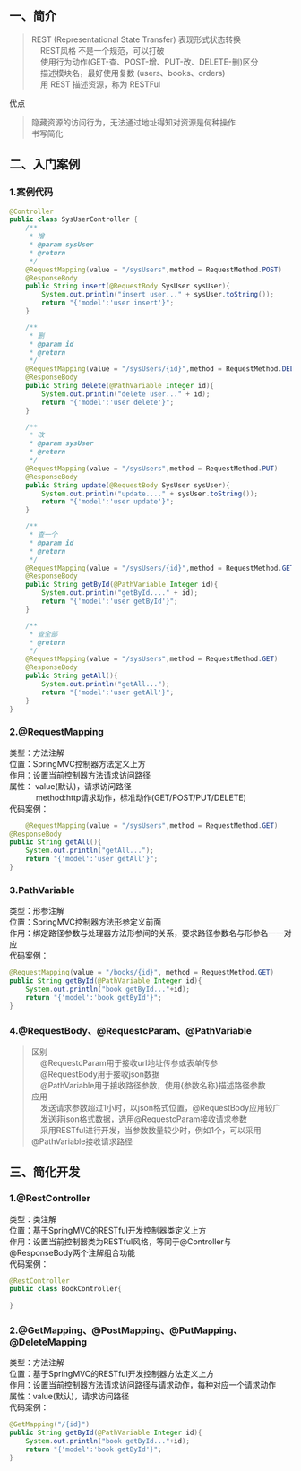
## 一、简介 
> REST (Representational State Transfer) 表现形式状态转换  
>&nbsp;&nbsp;&nbsp;&nbsp;REST风格 不是一个规范，可以打破  
>&nbsp;&nbsp;&nbsp;&nbsp;使用行为动作(GET-查、POST-增、PUT-改、DELETE-删)区分  
>&nbsp;&nbsp;&nbsp;&nbsp;描述模块名，最好使用复数 (users、books、orders)  
>&nbsp;&nbsp;&nbsp;&nbsp;用 REST 描述资源，称为 RESTFul  

优点
> 隐藏资源的访问行为，无法通过地址得知对资源是何种操作  
> 书写简化  


## 二、入门案例

### 1.案例代码
```java
@Controller
public class SysUserController {
    /**
     * 增
     * @param sysUser
     * @return
     */
    @RequestMapping(value = "/sysUsers",method = RequestMethod.POST)
    @ResponseBody
    public String insert(@RequestBody SysUser sysUser){
        System.out.println("insert user..." + sysUser.toString());
        return "{'model':'user insert'}";
    }

    /**
     * 删
     * @param id
     * @return
     */
    @RequestMapping(value = "/sysUsers/{id}",method = RequestMethod.DELETE)
    @ResponseBody
    public String delete(@PathVariable Integer id){
        System.out.println("delete user..." + id);
        return "{'model':'user delete'}";
    }

    /**
     * 改
     * @param sysUser
     * @return
     */
    @RequestMapping(value = "/sysUsers",method = RequestMethod.PUT)
    @ResponseBody
    public String update(@RequestBody SysUser sysUser){
        System.out.println("update...." + sysUser.toString());
        return "{'model':'user update'}";
    }

    /**
     * 查一个
     * @param id
     * @return
     */
    @RequestMapping(value = "/sysUsers/{id}",method = RequestMethod.GET)
    @ResponseBody
    public String getById(@PathVariable Integer id){
        System.out.println("getById...." + id);
        return "{'model':'user getById'}";
    }

    /**
     * 查全部
     * @return
     */
    @RequestMapping(value = "/sysUsers",method = RequestMethod.GET)
    @ResponseBody
    public String getAll(){
        System.out.println("getAll...");
        return "{'model':'user getAll'}";
    }
}

```

### 2.@RequestMapping
类型：方法注解  
位置：SpringMVC控制器方法定义上方  
作用：设置当前控制器方法请求访问路径  
属性： value(默认)，请求访问路径  
&nbsp;&nbsp;&nbsp;&nbsp;&nbsp;&nbsp;&nbsp;&nbsp;&nbsp;&nbsp;&nbsp;&nbsp;method:http请求动作，标准动作(GET/POST/PUT/DELETE)  
代码案例：
```java
    @RequestMapping(value = "/sysUsers",method = RequestMethod.GET)
@ResponseBody
public String getAll(){
    System.out.println("getAll...");
    return "{'model':'user getAll'}";
}
```

### 3.PathVariable
类型：形参注解  
位置：SpringMVC控制器方法形参定义前面  
作用：绑定路径参数与处理器方法形参间的关系，要求路径参数名与形参名一一对应   
代码案例：
```java
@RequestMapping(value = "/books/{id}", method = RequestMethod.GET)
public String getById(@PathVariable Integer id){
    System.out.println("book getById..."+id);
    return "{'model':'book getById'}";
}
```

### 4.@RequestBody、@RequestcParam、@PathVariable
> 区别  
> &nbsp;&nbsp;&nbsp;&nbsp;@RequestcParam用于接收url地址传参或表单传参  
> &nbsp;&nbsp;&nbsp;&nbsp;@RequestBody用于接收json数据  
> &nbsp;&nbsp;&nbsp;&nbsp;@PathVariable用于接收路径参数，使用{参数名称}描述路径参数  
> 应用  
> &nbsp;&nbsp;&nbsp;&nbsp;发送请求参数超过1小时，以json格式位置，@RequestBody应用较广  
> &nbsp;&nbsp;&nbsp;&nbsp;发送非json格式数据，选用@RequestcParam接收请求参数  
> &nbsp;&nbsp;&nbsp;&nbsp;采用RESTful进行开发，当参数数量较少时，例如1个，可以采用@PathVariable接收请求路径  

## 三、简化开发

### 1.@RestController
类型：类注解  
位置：基于SpringMVC的RESTful开发控制器类定义上方  
作用：设置当前控制器类为RESTful风格，等同于@Controller与@ResponseBody两个注解组合功能  
代码案例：
```java
@RestController
public class BookController{
    
}
```

### 2.@GetMapping、@PostMapping、@PutMapping、@DeleteMapping
类型：方法注解  
位置：基于SpringMVC的RESTful开发控制器方法定义上方  
作用：设置当前控制器方法请求访问路径与请求动作，每种对应一个请求动作  
属性：value(默认)，请求访问路径  
代码案例：
```java
@GetMapping("/{id}")
public String getById(@PathVariable Integer id){
    System.out.println("book getById..."+id);
    return "{'model':'book getById'}";
}
```
